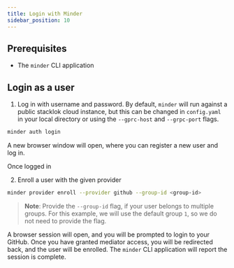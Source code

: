 ```yaml
---
title: Login with Minder
sidebar_position: 10
---
```


## Prerequisites

* The `minder` CLI application

## Login as a user

1. Log in with username and password.  By default, `minder` will run against a public stacklok cloud instance, but this can be changed in `config.yaml` in your local directory or using the `--gprc-host` and `--grpc-port` flags.

```bash
minder auth login
```

A new browser window will open, where you can register a new user and log in.

Once logged in

2. Enroll a user with the given provider

```bash
minder provider enroll --provider github --group-id <group-id>
```

> __Note__: Provide the `--group-id` flag, if your user belongs to multiple groups. For this example, we will use the default group `1`, so we do not need to provide the flag.
> 
A browser session will open, and you will be prompted to login to your GitHub. Once you have granted mediator access, you will be redirected back, and the user will be enrolled. The `minder` CLI application will report the session is complete.
